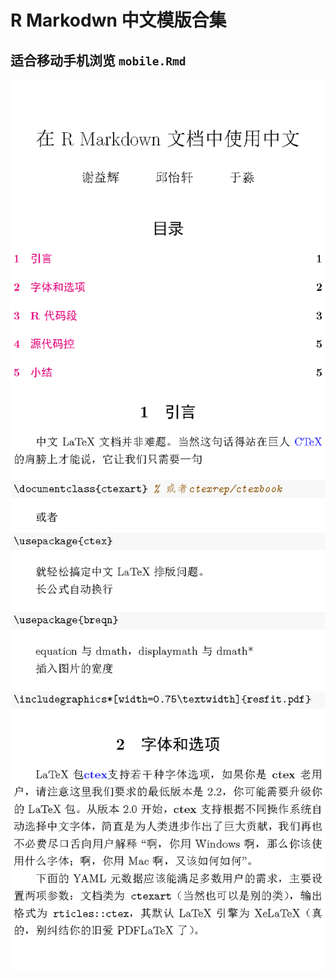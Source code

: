 # R Markodwn 中文模版合集 

## 适合移动手机浏览 `mobile.Rmd` 

![](figures/mobile-01.png) ![](figures/mobile-02.png)
